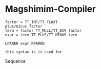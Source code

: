 # Magshimim-Compiler
    factor = TT_INT/TT_FLOAT
    plus/minus factor 
    term = factor TT_MULL/TT_DIV factor
    expr = term TT_PLUS/TT_MINUS term
    
    LPAREN expr RPAREN

    this syntax is is used for 
Sequence